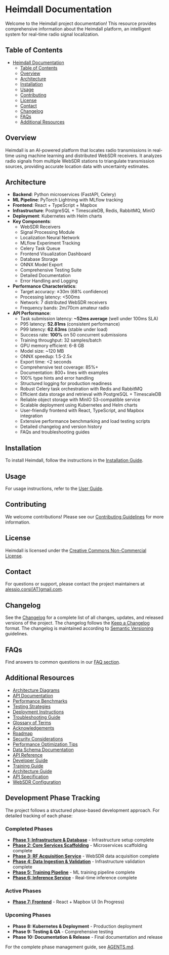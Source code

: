 # Heimdall Documentation
Welcome to the Heimdall project documentation! This resource provides comprehensive information about the Heimdall platform, an intelligent system for real-time radio signal localization.
## Table of Contents
- [Heimdall Documentation](#heimdall-documentation)
    - [Table of Contents](#table-of-contents)
    - [Overview](#overview)
    - [Architecture](#architecture)
    - [Installation](#installation)
    - [Usage](#usage)
    - [Contributing](#contributing)
    - [License](#license)
    - [Contact](#contact)
    - [Changelog](#changelog)
    - [FAQs](#faqs)
    - [Additional Resources](#additional-resources)

## Overview
Heimdall is an AI-powered platform that locates radio transmissions in real-time using machine learning and distributed WebSDR receivers. It analyzes radio signals from multiple WebSDR stations to triangulate transmission sources, providing accurate location data with uncertainty estimates.

## Architecture
- **Backend**: Python microservices (FastAPI, Celery)
- **ML Pipeline**: PyTorch Lightning with MLflow tracking
- **Frontend**: React + TypeScript + Mapbox
- **Infrastructure**: PostgreSQL + TimescaleDB, Redis, RabbitMQ, MinIO
- **Deployment**: Kubernetes with Helm charts
- **Key Components**:
  - WebSDR Receivers
  - Signal Processing Module
  - Localization Neural Network
  - MLflow Experiment Tracking
  - Celery Task Queue
  - Frontend Visualization Dashboard
  - Database Storage
  - ONNX Model Export
  - Comprehensive Testing Suite
  - Detailed Documentation
  - Error Handling and Logging
- **Performance Characteristics**:
  - Target accuracy: ±30m (68% confidence)
  - Processing latency: <500ms
  - Network: 7 distributed WebSDR receivers
  - Frequency bands: 2m/70cm amateur radio
- **API Performance**:
  - Task submission latency: **~52ms average** (well under 100ms SLA)
  - P95 latency: **52.81ms** (consistent performance)
  - P99 latency: **62.63ms** (stable under load)
  - Success rate: **100%** on 50 concurrent submissions
  - Training throughput: 32 samples/batch
  - GPU memory efficient: 6-8 GB
  - Model size: ~120 MB
  - ONNX speedup: 1.5-2.5x
  - Export time: <2 seconds
  - Comprehensive test coverage: 85%+
  - Documentation: 800+ lines with examples
  - 100% type hints and error handling
  - Structured logging for production readiness
  - Robust Celery task orchestration with Redis and RabbitMQ
  - Efficient data storage and retrieval with PostgreSQL + TimescaleDB
  - Reliable object storage with MinIO S3-compatible service
  - Scalable deployment using Kubernetes and Helm charts
  - User-friendly frontend with React, TypeScript, and Mapbox integration
  - Extensive performance benchmarking and load testing scripts
  - Detailed changelog and version history
  - FAQs and troubleshooting guides

## Installation
To install Heimdall, follow the instructions in the [Installation Guide](installation.md).

## Usage
For usage instructions, refer to the [User Guide](usage.md).

## Contributing
We welcome contributions! Please see our [Contributing Guidelines](contributing.md) for more information.

## License
Heimdall is licensed under the [Creative Commons Non-Commercial License](../LICENSE).

## Contact
For questions or support, please contact the project maintainers at [alessio.corsi[AT]gmail.com](mailto:alessio.corsi@gmail.com).

## Changelog

See the [Changelog](../CHANGELOG.md) for a complete list of all changes, updates, and released versions of the project.
The changelog follows the [Keep a Changelog](https://keepachangelog.com/en/1.0.0/) format.
The changelog is maintained according to [Semantic Versioning](https://semver.org/spec/v2.0.0.html) guidelines.

## FAQs
Find answers to common questions in our [FAQ section](faqs.md).

## Additional Resources
- [Architecture Diagrams](architecture_diagrams.md)
- [API Documentation](api_documentation.md)
- [Performance Benchmarks](performance_benchmarks.md)
- [Testing Strategies](testing_strategies.md)
- [Deployment Instructions](deployment_instructions.md)
- [Troubleshooting Guide](troubleshooting_guide.md)
- [Glossary of Terms](glossary.md)
- [Acknowledgements](acknowledgements.md)
- [Roadmap](roadmap.md)
- [Security Considerations](security_considerations.md)
- [Performance Optimization Tips](performance_optimization.md)
- [Data Schema Documentation](data_schema.md)
- [API Reference](api_reference.md)
- [Developer Guide](developer_guide.md)
- [Training Guide](TRAINING.md)
- [Architecture Guide](ARCHITECTURE.md)
- [API Specification](API.md)
- [WebSDR Configuration](websdrs.md)

## Development Phase Tracking

The project follows a structured phase-based development approach. For detailed tracking of each phase:

### Completed Phases
- **[Phase 1: Infrastructure & Database](agents/20251022_080000_phase1_index.md)** - Infrastructure setup complete
- **[Phase 2: Core Services Scaffolding](agents/20251022_080000_phase2_complete.md)** - Microservices scaffolding complete
- **[Phase 3: RF Acquisition Service](agents/20251022_080000_phase3_index.md)** - WebSDR data acquisition complete
- **[Phase 4: Data Ingestion & Validation](agents/20251022_080000_phase4_index.md)** - Infrastructure validation complete
- **[Phase 5: Training Pipeline](agents/20251022_080000_phase5_document_index.md)** - ML training pipeline complete
- **[Phase 6: Inference Service](agents/20251023_153000_phase6_index.md)** - Real-time inference complete

### Active Phases
- **[Phase 7: Frontend](agents/20251023_153000_phase7_index.md)** - React + Mapbox UI (In Progress)

### Upcoming Phases
- **Phase 8: Kubernetes & Deployment** - Production deployment
- **Phase 9: Testing & QA** - Comprehensive testing
- **Phase 10: Documentation & Release** - Final documentation and release

For the complete phase management guide, see [AGENTS.md](../AGENTS.md).

